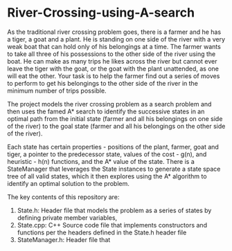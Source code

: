 # River-Crossing-using-A-search

As the traditional river crossing problem goes, there is a farmer and he has a tiger, a goat and a plant. He is standing on one side of the river with a very weak boat that can hold only of his belongings at a time. The farmer wants to take all three of his possessions to the other side of the river using the boat. He can make as many trips he likes across the river but cannot ever leave the tiger with the goat, or the goat with the plant unattended, as one will eat the other. Your task is to help the farmer find out a series of moves to perform to get his belongings to the other side of the river in the minimum number of trips possible.


The project models the river crossing problem as a search problem and then uses the famed A* search to identify the successive states in an optimal path from the initial state (farmer and all his belongings on one side of the river) to the goal state (farmer and all his belongings on the other side of the river).


Each state has certain properties - positions of the plant, farmer, goat and tiger, a pointer to the predecessor state, values of the cost - g(n), and heuristic - h(n) functions, and the A* value of the state. There is a StateManager that leverages the State instances to generate a state space tree of all valid states, which it then explores using the A* algorithm to identify an optimal solution to the problem.


The key contents of this repository are:
1. State.h: Header file that models the problem as a series of states by defining private member variables, 
2. State.cpp: C++ Source code file that implements constructors and functions per the headers defined in the State.h header file
3. StateManager.h: Header file that 
